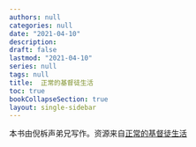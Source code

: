 ```yaml
---
authors: null
categories: null
date: "2021-04-10"
description: 
draft: false
lastmod: "2021-04-10"
series: null
tags: null
title:  正常的基督徒生活
toc: true
bookCollapseSection: true
layout: single-sidebar
---
```


本书由倪柝声弟兄写作。资源来自<a href = "https://www.tochrist.org/Doc/Books/Watchman%20Nee/zcdjdtsh-S.pdf">正常的基督徒生活</a>
